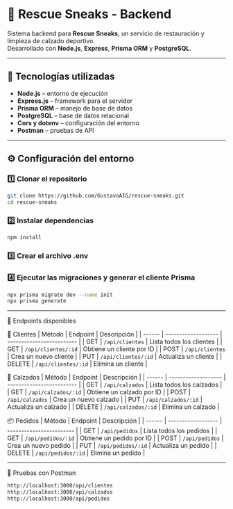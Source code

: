 # 🧼 Rescue Sneaks - Backend

Sistema backend para **Rescue Sneaks**, un servicio de restauración y limpieza de calzado deportivo.  
Desarrollado con **Node.js**, **Express**, **Prisma ORM** y **PostgreSQL**.

---

## 🚀 Tecnologías utilizadas

- **Node.js** – entorno de ejecución
- **Express.js** – framework para el servidor
- **Prisma ORM** – manejo de base de datos
- **PostgreSQL** – base de datos relacional
- **Cors y dotenv** – configuración del entorno
- **Postman** – pruebas de API

---

## ⚙️ Configuración del entorno

### 1️⃣ Clonar el repositorio

```bash
git clone https://github.com/GustavoAIG/rescue-sneaks.git
cd rescue-sneaks
```

### 2️⃣ Instalar dependencias

```bash
npm install
```

### 3️⃣ Crear el archivo .env

### 4️⃣ Ejecutar las migraciones y generar el cliente Prisma

```bash
npx prisma migrate dev --name init
npx prisma generate
```

---

🔌 Endpoints disponibles

👤 Clientes
| Método | Endpoint            | Descripción               |
| ------ | ------------------- | ------------------------- |
| GET    | `/api/clientes`     | Lista todos los clientes  |
| GET    | `/api/clientes/:id` | Obtiene un cliente por ID |
| POST   | `/api/clientes`     | Crea un nuevo cliente     |
| PUT    | `/api/clientes/:id` | Actualiza un cliente      |
| DELETE | `/api/clientes/:id` | Elimina un cliente        |

👟 Calzados
| Método | Endpoint            | Descripción               |
| ------ | ------------------- | ------------------------- |
| GET    | `/api/calzados`     | Lista todos los calzados  |
| GET    | `/api/calzados/:id` | Obtiene un calzado por ID |
| POST   | `/api/calzados`     | Crea un nuevo calzado     |
| PUT    | `/api/calzados/:id` | Actualiza un calzado      |
| DELETE | `/api/calzados/:id` | Elimina un calzado        |

📦 Pedidos
| Método | Endpoint           | Descripción              |
| ------ | ------------------ | ------------------------ |
| GET    | `/api/pedidos`     | Lista todos los pedidos  |
| GET    | `/api/pedidos/:id` | Obtiene un pedido por ID |
| POST   | `/api/pedidos`     | Crea un nuevo pedido     |
| PUT    | `/api/pedidos/:id` | Actualiza un pedido      |
| DELETE | `/api/pedidos/:id` | Elimina un pedido        |

---

🧪 Pruebas con Postman

```bash
http://localhost:3000/api/clientes
http://localhost:3000/api/calzados
http://localhost:3000/api/pedidos
```

